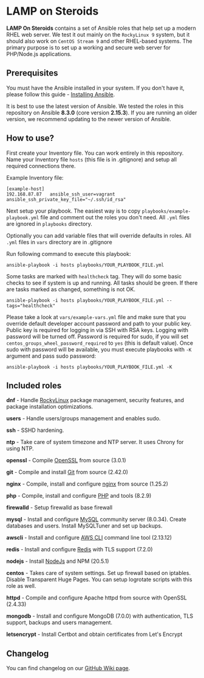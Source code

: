 LAMP on Steroids
================

**LAMP On Steroids** contains a set of Ansible roles that help set up a modern RHEL web server. We test it out mainly on
the `RockyLinux 9` system, but it should also work on `CentOS Stream 9` and other RHEL-based systems.
The primary purpose is to set up a working and secure web server for PHP/Node.js applications.

Prerequisites
-------------

You must have the Ansible installed in your system. If you don't have it, please follow this
guide - [Installing Ansible](https://docs.ansible.com/ansible/latest/installation_guide/intro_installation.html).

It is best to use the latest version of Ansible. We tested the roles in this repository on Ansible **8.3.0** (core
version **2.15.3**). If you are running an older version, we recommend updating to the newer version of Ansible.

How to use?
-----------

First create your Inventory file. You can work entirely in this repository. Name your Inventory file `hosts` (this file is in .gitignore) and setup all required connections there.

Example Inventory file:
```
[example-host]
192.168.87.87   ansible_ssh_user=vagrant    ansible_ssh_private_key_file="~/.ssh/id_rsa"
```

Next setup your playbook. The easiest way is to copy `playbooks/example-playbook.yml` file and comment out the roles you don't need. All `.yml` files are ignored in `playbooks` directory.

Optionally you can add variable files that will override defaults in roles. All `.yml` files in `vars` directory are in .gitignore

Run following command to execute this playbook:
```
ansible-playbook -i hosts playbooks/YOUR_PLAYBOOK_FILE.yml
```

Some tasks are marked with `healthcheck` tag. They will do some basic checks to see if system is up and running. All tasks should be green. If there are tasks marked as changed, something is not OK.
```
ansible-playbook -i hosts playbooks/YOUR_PLAYBOOK_FILE.yml --tags="healthcheck" 
``` 

Please take a look at `vars/example-vars.yml` file and make sure that you override default developer account password and path to your public key. 
Public key is required for logging in via SSH with RSA keys. Logging with password will be turned off.
Password is required for sudo, if you will set `centos_groups_wheel_password_required` to `yes` (this is default value). Once sudo with password will be available, you must execute playbooks with `-K` argument and pass sudo password:

```
ansible-playbook -i hosts playbooks/YOUR_PLAYBOOK_FILE.yml -K
```

Included roles
--------------
**dnf** - Handle [RockyLinux](https://rockylinux.org/news/) package management, security features, and package installation optimizations.

**users** - Handle users/groups management and enables sudo.

**ssh** - SSHD hardening.

**ntp** - Take care of system timezone and NTP server. It uses Chrony for using NTP.

**openssl** - Compile [OpenSSL](https://github.com/openssl/openssl/tags) from source (3.0.1)

**git** - Compile and install [Git](https://github.com/git/git/tags) from source (2.42.0) 

**nginx** - Compile, install and configure [nginx](https://nginx.org/en/download.html) from source (1.25.2)

**php** - Compile, install and configure [PHP](https://github.com/php/php-src/tags) and tools (8.2.9)

**firewalld** - Setup firewalld as base firewall

**mysql** - Install and configure [MySQL](https://dev.mysql.com/downloads/mysql/) community server (8.0.34). Create databases and users. Install MySQLTuner and set up backups.

**awscli** - Install and configure [AWS CLI](https://github.com/aws/aws-cli/tags) command line tool (2.13.12)

**redis** - Install and configure [Redis](https://redis.io/download) with TLS support (7.2.0)

**nodejs** - Install [NodeJs](https://nodejs.org/en/) and NPM (20.5.1)

**centos** - Takes care of system settings. Set up firewall based on iptables. Disable Transparent Huge Pages.
You can setup logrotate scripts with this role as well.

**httpd** - Compile and configure Apache httpd from source with OpenSSL (2.4.33)

**mongodb** - Install and configure MongoDB (7.0.0) with authentication, TLS support, backups and users management.

**letsencrypt** - Install Certbot and obtain certificates from Let's Encrypt

Changelog
---------

You can find changelog on our [GitHub Wiki page](https://github.com/blacksaildivision/lamponsteroids/wiki/Changelog).
